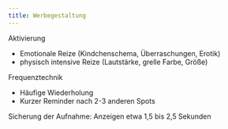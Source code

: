 ```yaml
---
title: Werbegestaltung
---
```

Aktivierung
- Emotionale Reize (Kindchenschema, Überraschungen, Erotik)
- physisch intensive Reize (Lautstärke, grelle Farbe, Größe)

Frequenztechnik
- Häufige Wiederholung
- Kurzer Reminder nach 2-3 anderen Spots

Sicherung der Aufnahme: Anzeigen etwa 1,5 bis 2,5 Sekunden
